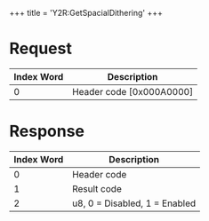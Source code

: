 +++
title = 'Y2R:GetSpacialDithering'
+++

# Request

| Index Word | Description                |
|------------|----------------------------|
| 0          | Header code \[0x000A0000\] |

# Response

| Index Word | Description                   |
|------------|-------------------------------|
| 0          | Header code                   |
| 1          | Result code                   |
| 2          | u8, 0 = Disabled, 1 = Enabled |